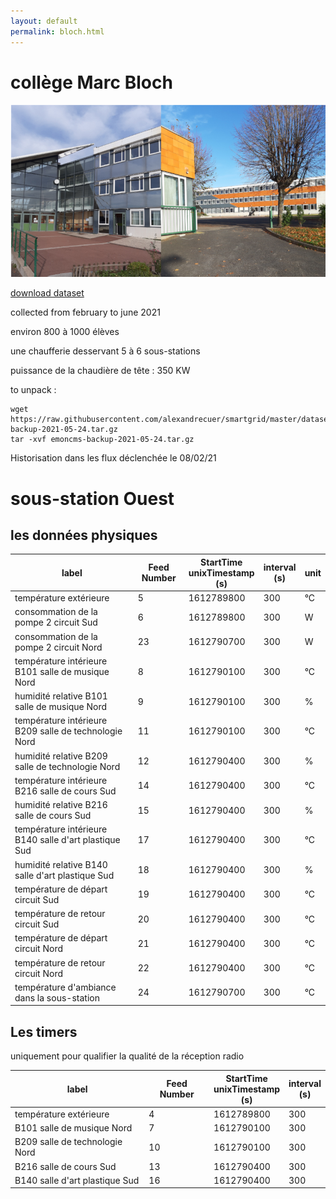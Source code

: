 ```yaml
---
layout: default
permalink: bloch.html
---
```

# collège Marc Bloch

![site](images/bloch.png)

[download dataset](emoncms-backup-2021-05-24.tar.gz)

collected from february to june 2021

environ 800 à 1000 élèves

une chaufferie desservant 5 à 6 sous-stations

puissance de la chaudière de tête : 350 KW

to unpack :

```
wget https://raw.githubusercontent.com/alexandrecuer/smartgrid/master/datasets/emoncms-backup-2021-05-24.tar.gz
tar -xvf emoncms-backup-2021-05-24.tar.gz
```
Historisation dans les flux déclenchée le 08/02/21

# sous-station Ouest

## les données physiques

label|	Feed Number|	StartTime<br>unixTimestamp<br>(s)|	interval<br>(s) | unit
--|--|--|--|--
température extérieure | 5	|1612789800	|300	| °C
consommation de la pompe 2 circuit Sud | 6	|1612789800	|300	| W
consommation de la pompe 2 circuit Nord | 23	|1612790700	|300	| W
température intérieure B101 salle de musique Nord | 8 | 1612790100 | 300 | °C
humidité relative B101 salle de musique Nord | 9 | 1612790100 | 300 | %
température intérieure B209 salle de technologie Nord | 11 | 1612790100 | 300 | °C
humidité relative B209 salle de technologie Nord | 12 | 1612790400 | 300 | %
température intérieure B216 salle de cours Sud | 14 | 1612790400 | 300 | °C
humidité relative B216 salle de cours Sud | 15 | 1612790400 | 300 | %
température intérieure B140 salle d'art plastique Sud | 17 | 1612790400 | 300 | °C
humidité relative B140 salle d'art plastique Sud | 18 | 1612790400 | 300  | %
température de départ circuit Sud | 19 | 1612790400 | 300  | °C
température de retour circuit Sud | 20 | 1612790400 | 300  | °C
température de départ circuit Nord | 21 | 1612790400 | 300  | °C
température de retour circuit Nord | 22 | 1612790400 | 300  | °C
température d'ambiance dans la sous-station | 24 | 1612790700 | 300  | °C


## Les timers

uniquement pour qualifier la qualité de la réception radio

label|	Feed Number|	StartTime<br>unixTimestamp<br>(s)|	interval<br>(s)
--|--|--|--
température extérieure | 4 | 1612789800 | 300
B101 salle de musique Nord | 7 | 1612790100 | 300
B209 salle de technologie Nord | 10 | 1612790100 | 300
B216 salle de cours Sud | 13 | 1612790400 | 300
B140 salle d'art plastique Sud | 16 | 1612790400 | 300
